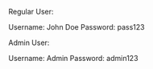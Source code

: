 
Regular User:

Username: John Doe
Password: pass123

Admin User:

Username: Admin
Password: admin123
